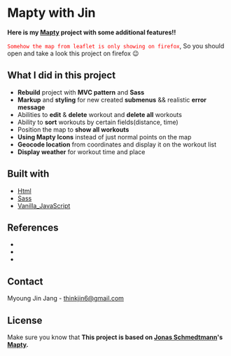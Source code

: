 # Mapty with Jin

**Here is my [Mapty]() project with some additional features!!**

<span style="color:red">`Somehow the map from leaflet is only showing on firefox`</span>, So you should open and take a look this project on firefox :wink:

## What I did in this project

- **Rebuild** project with **MVC pattern** and **Sass**
- **Markup** and **styling** for new created **submenus** && realistic **error message**
- Abilities to **edit** & **delete** workout and **delete all** workouts
- Ability to **sort** workouts by certain fields(distance, time)
- Position the map to **show all workouts**
- **Using Mapty Icons** instead of just normal points on the map
- **Geocode location** from coordinates and display it on the workout list
- **Display weather** for workout time and place

## Built with

- [Html](https://html.com/)
- [Sass](https://sass-lang.com/)
- [Vanilla_JavaScript](https://www.javascript.com/)

## References

-
-
-

## Contact

Myoung Jin Jang - [thinkjin6@gmail.com](https://www.google.com/gmail/about/)

## License

Make sure you know that **This project is based on [Jonas Schmedtmann](https://github.com/jonasschmedtmann)'s [Mapty](https://mapty.netlify.app/).**
